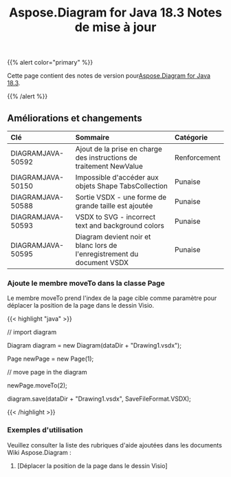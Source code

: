 ﻿---
title: Aspose.Diagram for Java 18.3 Notes de mise à jour
type: docs
weight: 100
url: /fr/java/aspose-diagram-for-java-18-3-release-notes/
---
{{% alert color="primary" %}} 

 Cette page contient des notes de version pour[Aspose.Diagram for Java 18.3](https://docs.aspose.com/diagram/java/aspose-diagram-for-java-18-3-release-notes/).

{{% /alert %}} 
## **Améliorations et changements**

|**Clé**|**Sommaire**|**Catégorie**|
|:- |:- |:- |
|DIAGRAMJAVA-50592|Ajout de la prise en charge des instructions de traitement NewValue|Renforcement|
|DIAGRAMJAVA-50150|Impossible d'accéder aux objets Shape TabsCollection|Punaise|
|DIAGRAMJAVA-50588|Sortie VSDX - une forme de grande taille est ajoutée|Punaise|
|DIAGRAMJAVA-50593|VSDX to SVG - incorrect text and background colors|Punaise|
|DIAGRAMJAVA-50595|Diagram devient noir et blanc lors de l'enregistrement du document VSDX|Punaise|
### **Ajoute le membre moveTo dans la classe Page**
Le membre moveTo prend l'index de la page cible comme paramètre pour déplacer la position de la page dans le dessin Visio.

{{< highlight "java" >}}

 // import diagram

Diagram diagram = new Diagram(dataDir + "Drawing1.vsdx");

Page newPage = new Page(1);

// move page in the diagram

newPage.moveTo(2);

diagram.save(dataDir + "Drawing1.vsdx", SaveFileFormat.VSDX);

{{< /highlight >}}
### **Exemples d'utilisation**
Veuillez consulter la liste des rubriques d'aide ajoutées dans les documents Wiki Aspose.Diagram :

1. [Déplacer la position de la page dans le dessin Visio]
